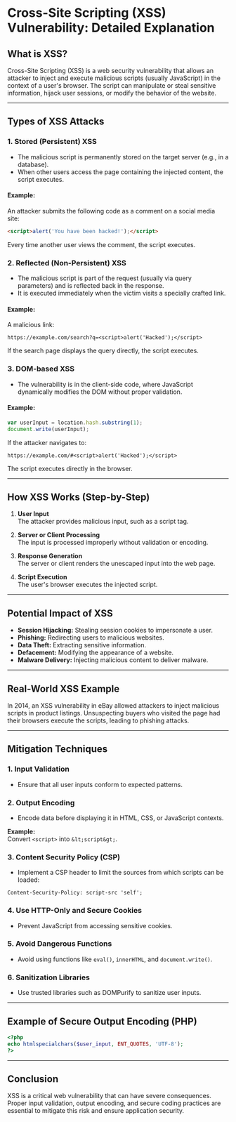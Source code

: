 
# **Cross-Site Scripting (XSS) Vulnerability: Detailed Explanation**

## **What is XSS?**
Cross-Site Scripting (XSS) is a web security vulnerability that allows an attacker to inject and execute malicious scripts (usually JavaScript) in the context of a user's browser. The script can manipulate or steal sensitive information, hijack user sessions, or modify the behavior of the website.

---

## **Types of XSS Attacks**

### 1. **Stored (Persistent) XSS**
- The malicious script is permanently stored on the target server (e.g., in a database).
- When other users access the page containing the injected content, the script executes.

#### **Example:**
An attacker submits the following code as a comment on a social media site:
```html
<script>alert('You have been hacked!');</script>
```
Every time another user views the comment, the script executes.

### 2. **Reflected (Non-Persistent) XSS**
- The malicious script is part of the request (usually via query parameters) and is reflected back in the response.
- It is executed immediately when the victim visits a specially crafted link.

#### **Example:**
A malicious link:
```
https://example.com/search?q=<script>alert('Hacked');</script>
```
If the search page displays the query directly, the script executes.

### 3. **DOM-based XSS**
- The vulnerability is in the client-side code, where JavaScript dynamically modifies the DOM without proper validation.

#### **Example:**
```javascript
var userInput = location.hash.substring(1);
document.write(userInput);
```
If the attacker navigates to:
```
https://example.com/#<script>alert('Hacked');</script>
```
The script executes directly in the browser.

---

## **How XSS Works (Step-by-Step)**

1. **User Input**  
   The attacker provides malicious input, such as a script tag.

2. **Server or Client Processing**  
   The input is processed improperly without validation or encoding.

3. **Response Generation**  
   The server or client renders the unescaped input into the web page.

4. **Script Execution**  
   The user's browser executes the injected script.

---

## **Potential Impact of XSS**
- **Session Hijacking:** Stealing session cookies to impersonate a user.
- **Phishing:** Redirecting users to malicious websites.
- **Data Theft:** Extracting sensitive information.
- **Defacement:** Modifying the appearance of a website.
- **Malware Delivery:** Injecting malicious content to deliver malware.

---

## **Real-World XSS Example**
In 2014, an XSS vulnerability in eBay allowed attackers to inject malicious scripts in product listings. Unsuspecting buyers who visited the page had their browsers execute the scripts, leading to phishing attacks.

---

## **Mitigation Techniques**

### 1. **Input Validation**
- Ensure that all user inputs conform to expected patterns.

### 2. **Output Encoding**
- Encode data before displaying it in HTML, CSS, or JavaScript contexts.
  
**Example:**  
Convert `<script>` into `&lt;script&gt;`.

### 3. **Content Security Policy (CSP)**
- Implement a CSP header to limit the sources from which scripts can be loaded:
```http
Content-Security-Policy: script-src 'self';
```

### 4. **Use HTTP-Only and Secure Cookies**
- Prevent JavaScript from accessing sensitive cookies.

### 5. **Avoid Dangerous Functions**
- Avoid using functions like `eval()`, `innerHTML`, and `document.write()`.

### 6. **Sanitization Libraries**
- Use trusted libraries such as DOMPurify to sanitize user inputs.

---

## **Example of Secure Output Encoding (PHP)**
```php
<?php
echo htmlspecialchars($user_input, ENT_QUOTES, 'UTF-8');
?>
```

---

## **Conclusion**
XSS is a critical web vulnerability that can have severe consequences. Proper input validation, output encoding, and secure coding practices are essential to mitigate this risk and ensure application security.
```
